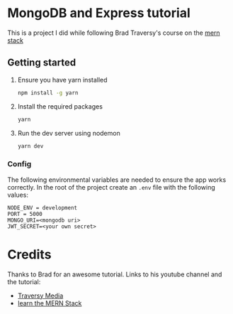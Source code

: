 # MongoDB and Express tutorial

This is a project I did while following Brad Traversy's course on the [mern stack](https://www.youtube.com/watch?v=-0exw-9YJBo&list=PLillGF-RfqbbQeVSccR9PGKHzPJSWqcsm)

## Getting started

1. Ensure you have yarn installed

   ```sh
   npm install -g yarn
   ```

2. Install the required packages
   ```sh
   yarn
   ```
3. Run the dev server using nodemon
   ```sh
   yarn dev
   ```

### Config

The following environmental variables are needed to ensure the app works correctly. In the root of the project create an `.env` file with the following values:

```
NODE_ENV = development
PORT = 5000
MONGO_URI=<mongodb uri>
JWT_SECRET=<your own secret>
```

# Credits

Thanks to Brad for an awesome tutorial. Links to his youtube channel and the tutorial:

- [Traversy Media](https://www.youtube.com/@TraversyMedia)
- [learn the MERN Stack](https://www.youtube.com/watch?v=-0exw-9YJBo&list=PLillGF-RfqbbQeVSccR9PGKHzPJSWqcsm)
